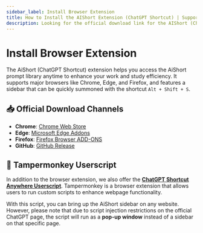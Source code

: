 ```yaml
---
sidebar_label: Install Browser Extension
title: How to Install the AIShort Extension (ChatGPT Shortcut) | Supports Chrome/Edge/Firefox
description: Looking for the official download link for the AIShort (ChatGPT Shortcut) extension? This page provides official store links for Chrome, Edge, and Firefox, as well as alternative download channels and information on the userscript to help you easily install and use it.
---
```


# Install Browser Extension

The AiShort (ChatGPT Shortcut) extension helps you access the AiShort prompt library anytime to enhance your work and study efficiency. It supports major browsers like Chrome, Edge, and Firefox, and features a sidebar that can be quickly summoned with the shortcut `Alt + Shift + S`.

## 📥 Official Download Channels

- **Chrome**: [Chrome Web Store](https://chrome.google.com/webstore/detail/chatgpt-shortcut/blcgeoojgdpodnmnhfpohphdhfncblnj)
- **Edge**: [Microsoft Edge Addons](https://microsoftedge.microsoft.com/addons/detail/chatgpt-shortcut/hnggpalhfjmdhhmgfjpmhlfilnbmjoin)
- **Firefox**: [Firefox Browser ADD-ONS](https://addons.mozilla.org/addon/chatgpt-shortcut/)
- **GitHub**: [GitHub Release](https://github.com/rockbenben/ChatGPT-Shortcut/releases/latest)

## 🧩 Tampermonkey Userscript

In addition to the browser extension, we also offer the [**ChatGPT Shortcut Anywhere Userscript**](https://greasyfork.org/scripts/482907-chatgpt-shortcut-anywhere).
Tampermonkey is a browser extension that allows users to run custom scripts to enhance webpage functionality.

With this script, you can bring up the AiShort sidebar on any website.
However, please note that due to script injection restrictions on the official ChatGPT page, the script will run as a **pop-up window** instead of a sidebar on that specific page.
